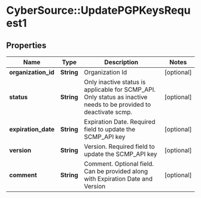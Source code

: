 # CyberSource::UpdatePGPKeysRequest1

## Properties
Name | Type | Description | Notes
------------ | ------------- | ------------- | -------------
**organization_id** | **String** | Organization Id | [optional] 
**status** | **String** | Only inactive status is applicable for SCMP_API. Only status as inactive needs to be provided to deactivate scmp. | [optional] 
**expiration_date** | **String** | Expiration Date. Required field to update the SCMP_API key | [optional] 
**version** | **String** | Version. Required field to update the SCMP_API key | [optional] 
**comment** | **String** | Comment. Optional field. Can be provided along with Expiration Date and Version | [optional] 


